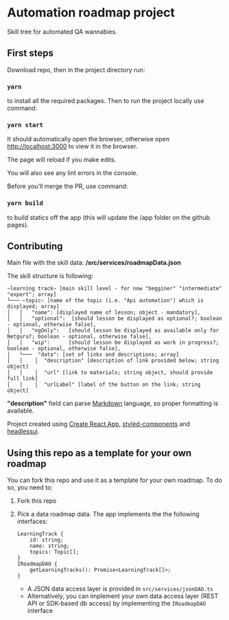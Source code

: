 # Automation roadmap project

Skill tree for automated QA wannabies.

## First steps

Download repo, then in the project directory run:

### `yarn`

to install all the required packages. Then to run the project locally use command:

### `yarn start`

It should automatically open the browser, otherwise open [http://localhost:3000](http://localhost:3000) to view it in the browser.

The page will reload if you make edits.

You will also see any lint errors in the console.

Before you'll merge the PR, use command:

### `yarn build`

to build statics off the app (this will update the /app folder on the github pages).

## Contributing

Main file with the skill data: **/src/services/roadmapData.json**

The skill structure is following:

```
~learning track~ [main skill level - for now "begginer" "intermediate" "expert"; array]
└─── ~topic~ [name of the topic (i.e. "Api automation") which is displayed; array]
│   │   "name": [displayed name of lesson; object - mandatory],
│   │   "optional":  [should lesson be displayed as optional?; boolean - optional, otherwise false],
│   │   "ngOnly": 	[should lesson be displayed as available only for Netguru?; boolean - optional, otherwise false],
│   │   "wip": 	    [should lesson be displayed as work in progress?; boolean - optional, otherwise false],
│   └───  "data": [set of links and descriptions; array]
│   │    │	"description" [description of link provided below; string object]
│   │    │	"url" [link to materials; string object, should provide full link]
│   │    │	"urlLabel" [label of the button on the link; string object]
```

**"description"** field can parse [Markdown](https://www.markdownguide.org/getting-started/) language, so proper formatting is available.

Project created using [Create React App](https://github.com/facebook/create-react-app), [styled-components](https://styled-components.com/) and [headlessui](https://headlessui.dev/).

## Using this repo as a template for your own roadmap

You can fork this repo and use it as a template for your own roadmap. To do so, you need to:

1. Fork this repo
2. Pick a data roadmap data. The app implements the the following interfaces:

   ```
   LearningTrack {
       id: string;
       name: string;
       topics: Topic[];
   }
   IRoadmapDAO {
       getLearningTracks(): Promise<LearningTrack[]>;
   }
   ```

   - A JSON data access layer is provided in `src/services/jsonDAO.ts`
   - Alternatively, you can implement your own data access layer (REST API or SDK-based db access) by implementing the `IRoadmapDAO` interface
